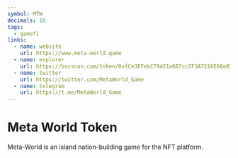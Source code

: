 ```yaml
---
symbol: MTW
decimals: 18
tags:
  - gamefi
links:
  - name: website
    url: https://www.meta-world.game
  - name: explorer
    url: https://bscscan.com/token/0xfCe3EFebC79d21a6B7cc7F3A7216E66e81f4B23B
  - name: twitter
    url: https://twitter.com/MetaWorld_Game
  - name: telegram
    url: https://t.me/MetaWorld_Game
---
```


# Meta World Token

Meta-World is an island nation-building game for the NFT platform.
